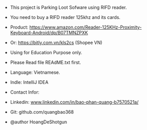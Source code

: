 * This project is Parking Loot Sofware using RIFD reader.
* You need to buy a RIFD reader 125khz and its cards.
* Product: https://www.amazon.com/Reader-125KHz-Proximity-Keyboard-Android/dp/B07TMNZPXK
* Or: https://bitly.com.vn/kls2cs (Shopee VN)
* Using for Education Purpose only.
* Please Read file REAdME.txt first.
* Language: Vietnamese.
* Indle: IntelliJ IDEA
* Contact Infor:

* Linkedin: www.linkedin.com/in/bao-phan-quang-b7570521a/

* Git: github.com/quangbao368
* @author HoangDeShotgun
 
